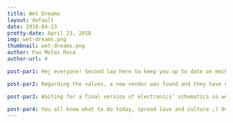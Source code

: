 ```yaml
---
title: Wet Dreams
layout: default
date: 2018-04-23
pretty-date: April 23, 2018
img: wet-dreams.png
thumbnail: wet-dreams.png
author: Pau Molas Roca
author-url: #

post-par1: Hej everyone! Second lap here to keep you up to date on mechanical development status. Taking over my previous post, the design of the valve center (the place where we will allocate all the valves dedicated to the new sampling method with bags) is reaching its final stages. On the last talk with our mentors, a mindful idea arose on how to solve the flushing issue of the tube connecting the valves and the bags. It was proposed to use a T interface just before the bags so we can flush the tube with nitrogen before the flight. The latter will allow as to both flush the tubes and test all the valves. Awesome solution, isn't it?

post-par2: Regarding the valves, a new vendor was found and they have our wet dreams manifold! We are in contact with them to order racks of valves stacked together so no custom-made valve center box is needed. The main task now is to finally determine the sizes of the interfaces we will use, it is pendant while we do not have a serious confirmation from the vendor. Whereas, the custom-made sensor box, where we will allocate all the sensors required for our later science analysis, is going through iterations since it will have to withstand the pumped air (located just after the pump as it can be seen in the image above). 

post-par3: Waiting for a final version of electronics’ schematics so we can start working together on deciding how we arrange all the elements inside the Electronics Box. By the way, today in my home country, Catalonia, we celebrate Saint Jorge (Sant Jordi in catalan). It is the day in which all women are given a rose by her lover and all men receive a book to read: sort of a culture day!

post-par4: You all know what to do today, spread love and culture ;) Over now, mechanical power!
---
```

